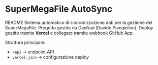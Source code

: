 # SuperMegaFile AutoSync
README
Sistema automatico di sincronizzazione dati per la gestione del SuperMegaFile.
Progetto gestito da DaxNad (Davide Piangiolino).
Deploy gestito tramite **Vercel** e collegato tramite webhook GitHub App.

Struttura principale:
- `/api` → endpoint API
- `vercel.json` → configurazione deploy
<!-- test -->

